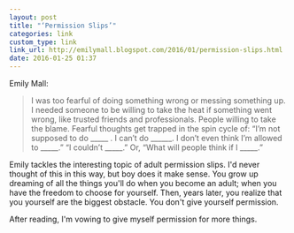 ```yaml
---
layout: post
title: "‘Permission Slips’"
categories: link
custom_type: link
link_url: http://emilymall.blogspot.com/2016/01/permission-slips.html
date: 2016-01-25 01:37
---
```

Emily Mall:

> I was too fearful of doing something wrong or messing something up. I needed someone to be willing to take the heat if something went wrong, like trusted friends and professionals. People willing to take the blame. Fearful thoughts get trapped in the spin cycle of: “I’m not supposed to do _____ . I can’t do ______. I don’t even think I’m allowed to _____.” “I couldn’t _____.” Or, “What will people think if I _____.”

Emily tackles the interesting topic of adult permission slips. I'd never thought of this in this way, but boy does it make sense. You grow up dreaming of all the things you'll do when you become an adult; when you have the freedom to choose for yourself. Then, years later, you realize that you yourself are the biggest obstacle. You don't give yourself permission.

After reading, I'm vowing to give myself permission for more things. 